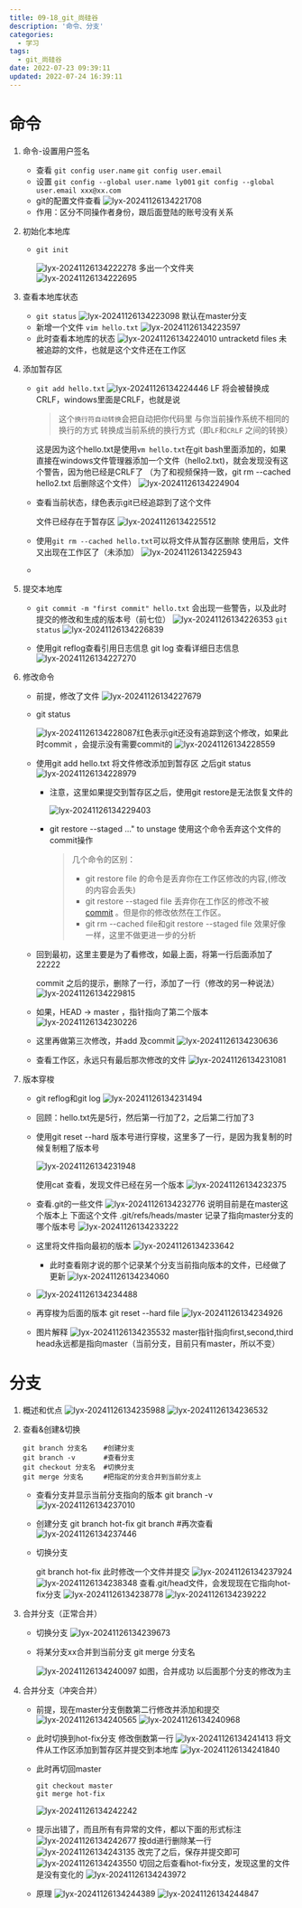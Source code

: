 ```yaml
---
title: 09-18_git_尚硅谷
description: '命令、分支'
categories:
  - 学习
tags:
  - git_尚硅谷
date: 2022-07-23 09:39:11
updated: 2022-07-24 16:39:11
---
```


# 命令

1. 命令-设置用户签名

   - 查看
      ```git config user.name```
      ```git config user.email```
   - 设置
     ```git config --global user.name ly001```
     ```git config --global user.email xxx@xx.com```
   - git的配置文件查看
     ![lyx-20241126134221708](images/mypost/lyx-20241126134221708.png)
   - 作用：区分不同操作者身份，跟后面登陆的账号没有关系
   
2. 初始化本地库

   - ```git init ```

     ![lyx-20241126134222278](images/mypost/lyx-20241126134222278.png)
     多出一个文件夹
     ![lyx-20241126134222695](images/mypost/lyx-20241126134222695.png)
   
3. 查看本地库状态

   - ```git status```
     ![lyx-20241126134223098](images/mypost/lyx-20241126134223098.png)
     默认在master分支
   - 新增一个文件
     ```vim hello.txt```
     ![lyx-20241126134223597](images/mypost/lyx-20241126134223597.png)
   - 此时查看本地库的状态
     ![lyx-20241126134224010](images/mypost/lyx-20241126134224010.png)
     untracketd files 未被追踪的文件，也就是这个文件还在工作区
   
4. 添加暂存区

   - ```git add hello.txt```
     ![lyx-20241126134224446](images/mypost/lyx-20241126134224446.png)
     LF 将会被替换成 CRLF，windows里面是CRLF，也就是说

     > 这个`换行符自动转换`会把自动把你代码里 与你当前操作系统不相同的换行的方式 转换成当前系统的换行方式（即`LF`和`CRLF` 之间的转换）

     这是因为这个hello.txt是使用```vm hello.txt```在git bash里面添加的，如果直接在windows文件管理器添加一个文件（hello2.txt)，就会发现没有这个警告，因为他已经是CRLF了 （为了和视频保持一致，git rm --cached hello2.txt 后删除这个文件）
     ![lyx-20241126134224904](images/mypost/lyx-20241126134224904.png)
     
   - 查看当前状态，绿色表示git已经追踪到了这个文件

     文件已经存在于暂存区
     ![lyx-20241126134225512](images/mypost/lyx-20241126134225512.png)
     
   - 使用```git rm --cached hello.txt```可以将文件从暂存区删除
     使用后，文件又出现在工作区了（未添加）
     ![lyx-20241126134225943](images/mypost/lyx-20241126134225943.png)

   - 

5. 提交本地库

   - ```git commit -m "first commit" hello.txt```
     会出现一些警告，以及此时提交的修改和生成的版本号（前七位）
     ![lyx-20241126134226353](images/mypost/lyx-20241126134226353.png)
     ```git status```
     ![lyx-20241126134226839](images/mypost/lyx-20241126134226839.png)

   - 使用git reflog查看引用日志信息 
     git log 查看详细日志信息
     ![lyx-20241126134227270](images/mypost/lyx-20241126134227270.png)

6. 修改命令

   - 前提，修改了文件
     ![lyx-20241126134227679](images/mypost/lyx-20241126134227679.png)

   - git status

     ![lyx-20241126134228087](images/mypost/lyx-20241126134228087.png)红色表示git还没有追踪到这个修改，如果此时commit ，会提示没有需要commit的
     ![lyx-20241126134228559](images/mypost/lyx-20241126134228559.png)

   - 使用git add hello.txt 将文件修改添加到暂存区
     之后git status
     ![lyx-20241126134228979](images/mypost/lyx-20241126134228979.png)

     - 注意，这里如果提交到暂存区之后，使用git restore是无法恢复文件的

       ![lyx-20241126134229403](images/mypost/lyx-20241126134229403.png)

     - git restore --staged <file>..." to unstage
       使用这个命令丢弃这个文件的commit操作

       >  几个命令的区别：
       >
       > - git restore file 的命令是丢弃你在工作区修改的内容,(修改的内容会丢失)
       > - git restore --staged file 丢弃你在工作区的修改不被[commit](https://so.csdn.net/so/search?q=commit&spm=1001.2101.3001.7020) 。但是你的修改依然在工作区。
       > - git rm --cached file和git restore --staged file 效果好像一样，这里不做更进一步的分析

   - 回到最初，这里主要是为了看修改，如最上面，将第一行后面添加了22222

     commit 之后的提示，删除了一行，添加了一行（修改的另一种说法）
     ![lyx-20241126134229815](images/mypost/lyx-20241126134229815.png)

   - 如果，HEAD -> master ，指针指向了第二个版本
     ![lyx-20241126134230226](images/mypost/lyx-20241126134230226.png)

   - 这里再做第三次修改，并add 及commit
     ![lyx-20241126134230636](images/mypost/lyx-20241126134230636.png)

   - 查看工作区，永远只有最后那次修改的文件
     ![lyx-20241126134231081](images/mypost/lyx-20241126134231081.png)

7. 版本穿梭

   - git reflog和git log
     ![lyx-20241126134231494](images/mypost/lyx-20241126134231494.png)

   - 回顾：hello.txt先是5行，然后第一行加了2，之后第二行加了3

   - 使用git reset --hard 版本号进行穿梭，这里多了一行，是因为我复制的时候复制粗了版本号

     ![lyx-20241126134231948](images/mypost/lyx-20241126134231948.png)

     使用cat 查看，发现文件已经在另一个版本
     ![lyx-20241126134232375](images/mypost/lyx-20241126134232375.png)

   - 查看.git的一些文件
     ![lyx-20241126134232776](images/mypost/lyx-20241126134232776.png)
     说明目前是在master这个版本上
     下面这个文件 .git/refs/heads/master 记录了指向master分支的哪个版本号
     ![lyx-20241126134233222](images/mypost/lyx-20241126134233222.png)

   - 这里将文件指向最初的版本
     ![lyx-20241126134233642](images/mypost/lyx-20241126134233642.png)

     - 此时查看刚才说的那个记录某个分支当前指向版本的文件，已经做了更新
       ![lyx-20241126134234060](images/mypost/lyx-20241126134234060.png)

   - ![lyx-20241126134234488](images/mypost/lyx-20241126134234488.png)

   - 再穿梭为后面的版本
     git reset --hard file
     ![lyx-20241126134234926](images/mypost/lyx-20241126134234926.png)

   - 图片解释
     ![lyx-20241126134235532](images/mypost/lyx-20241126134235532.png)
     master指针指向first,second,third
     head永远都是指向master（当前分支，目前只有master，所以不变）

# 分支

1. 概述和优点
   ![lyx-20241126134235988](images/mypost/lyx-20241126134235988.png)
   ![lyx-20241126134236532](images/mypost/lyx-20241126134236532.png)
   
2. 查看&创建&切换

   ```shell
   git branch 分支名    #创建分支
   git branch -v       #查看分支
   git checkout 分支名  #切换分支
   git merge 分支名     #把指定的分支合并到当前分支上
   ```

   - 查看分支并显示当前分支指向的版本
     git branch -v 
     ![lyx-20241126134237010](images/mypost/lyx-20241126134237010.png)

   - 创建分支
     git branch hot-fix
     git branch #再次查看
     ![lyx-20241126134237446](images/mypost/lyx-20241126134237446.png)

   - 切换分支

     git branch hot-fix 
     此时修改一个文件并提交
     ![lyx-20241126134237924](images/mypost/lyx-20241126134237924.png)
     ![lyx-20241126134238348](images/mypost/lyx-20241126134238348.png)
     查看.git/head文件，会发现现在它指向hot-fix分支
     ![lyx-20241126134238778](images/mypost/lyx-20241126134238778.png)
     ![lyx-20241126134239222](images/mypost/lyx-20241126134239222.png)

     

3. 合并分支（正常合并）

   - 切换分支
     ![lyx-20241126134239673](images/mypost/lyx-20241126134239673.png)

   - 将某分支xx合并到当前分支
     git merge 分支名

     ![lyx-20241126134240097](images/mypost/lyx-20241126134240097.png)
     如图，合并成功
     以后面那个分支的修改为主

4. 合并分支（冲突合并） 

   - 前提，现在master分支倒数第二行修改并添加和提交
     ![lyx-20241126134240565](images/mypost/lyx-20241126134240565.png)
     ![lyx-20241126134240968](images/mypost/lyx-20241126134240968.png)

   - 此时切换到hot-fix分支
     修改倒数第一行
     ![lyx-20241126134241413](images/mypost/lyx-20241126134241413.png)
     将文件从工作区添加到暂存区并提交到本地库
     ![lyx-20241126134241840](images/mypost/lyx-20241126134241840.png)

   - 此时再切回master

     ```shell
     git checkout master
     git merge hot-fix
     ```

     ![lyx-20241126134242242](images/mypost/lyx-20241126134242242.png)

   - 提示出错了，而且所有有异常的文件，都以下面的形式标注
     ![lyx-20241126134242677](images/mypost/lyx-20241126134242677.png)
     按dd进行删除某一行
     ![lyx-20241126134243135](images/mypost/lyx-20241126134243135.png)
     改完了之后，保存并提交即可
     ![lyx-20241126134243550](images/mypost/lyx-20241126134243550.png)
     切回之后查看hot-fix分支，发现这里的文件是没有变化的
     ![lyx-20241126134243972](images/mypost/lyx-20241126134243972.png)

   - 原理
     ![lyx-20241126134244389](images/mypost/lyx-20241126134244389.png)
     ![lyx-20241126134244847](images/mypost/lyx-20241126134244847.png)